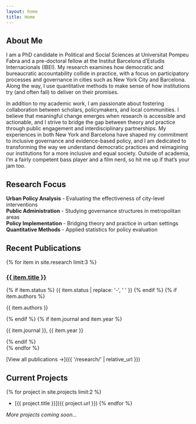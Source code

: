 ```yaml
---
layout: home
title: Home
---
```


## About Me

I am a PhD candidate in Political and Social Sciences at Universitat Pompeu Fabra and a pre-doctoral fellow at the Institut Barcelona d’Estudis Internacionals (IBEI). My research examines how democratic and bureaucratic accountability collide in practice, with a focus on participatory processes and governance in cities such as New York City and Barcelona. Along the way, I use quantitative methods to make sense of how institutions try (and often fail) to deliver on their promises.

In addition to my academic work, I am passionate about fostering collaboration between scholars, policymakers, and local communities. I believe that meaningful change emerges when research is accessible and actionable, and I strive to bridge the gap between theory and practice through public engagement and interdisciplinary partnerships. My experiences in both New York and Barcelona have shaped my commitment to inclusive governance and evidence-based policy, and I am dedicated to transforming the way we understand democratic practices and reimagining our institutions for a more inclusive and equal society. Outside of academia, I’m a fairly competent bass player and a film nerd, so hit me up if that’s your jam too.

## Research Focus

**Urban Policy Analysis** - Evaluating the effectiveness of city-level interventions  
**Public Administration** - Studying governance structures in metropolitan areas  
**Policy Implementation** - Bridging theory and practice in urban settings  
**Quantitative Methods** - Applied statistics for policy evaluation

## Recent Publications

{% for item in site.research limit:3 %}
<div class="research-item">
    <h3><a href="{{ item.url }}">{{ item.title }}</a></h3>
    {% if item.status %}
        <span class="status-badge status-{{ item.status }}">{{ item.status | replace: '-', ' ' }}</span>
    {% endif %}
    {% if item.authors %}
        <p class="authors">{{ item.authors }}</p>
    {% endif %}
    {% if item.journal and item.year %}
        <p class="publication-info">{{ item.journal }}, {{ item.year }}</p>
    {% endif %}
</div>
{% endfor %}

[View all publications →]({{ '/research/' | relative_url }})

## Current Projects

{% for project in site.projects limit:2 %}
  - [{{ project.title }}]({{ project.url }})
{% endfor %}

*More projects coming soon...*
